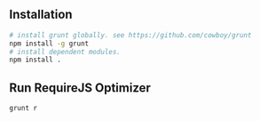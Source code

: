 ## Installation

```sh
# install grunt globally. see https://github.com/cowboy/grunt
npm install -g grunt
# install dependent modules.
npm install .
```

## Run RequireJS Optimizer

```sh
grunt r
```

